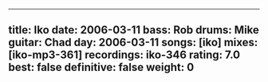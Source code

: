
---
title: Iko
date: 2006-03-11
bass:	Rob
drums:	Mike
guitar:	Chad
day: 2006-03-11
songs: [iko]
mixes: [iko-mp3-361]
recordings: iko-346
rating: 7.0
best: false
definitive: false
weight: 0
---

